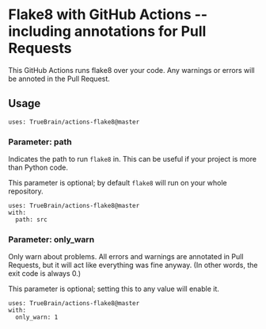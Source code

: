 # Flake8 with GitHub Actions -- including annotations for Pull Requests

This GitHub Actions runs flake8 over your code.
Any warnings or errors will be annoted in the Pull Request.

## Usage

```
uses: TrueBrain/actions-flake8@master
```

### Parameter: path

Indicates the path to run `flake8` in.
This can be useful if your project is more than Python code.

This parameter is optional; by default `flake8` will run on your whole repository.

```
uses: TrueBrain/actions-flake8@master
with:
  path: src
```

### Parameter: only_warn

Only warn about problems.
All errors and warnings are annotated in Pull Requests, but it will act like everything was fine anyway.
(In other words, the exit code is always 0.)

This parameter is optional; setting this to any value will enable it.

```
uses: TrueBrain/actions-flake8@master
with:
  only_warn: 1
```
